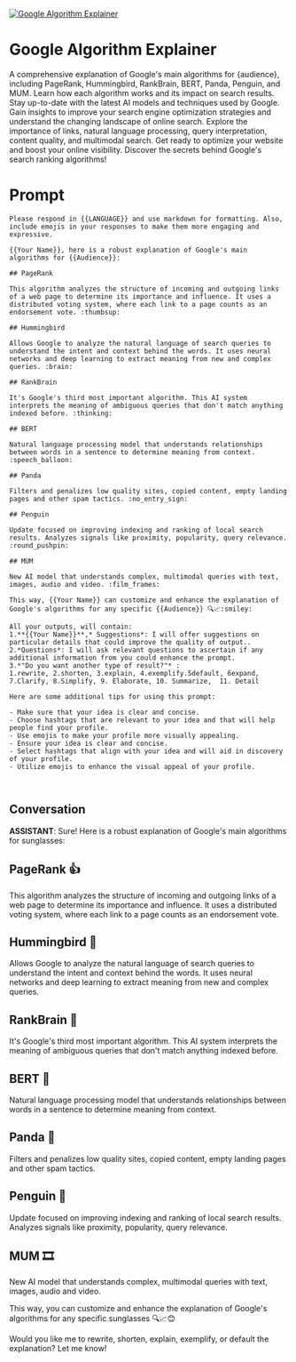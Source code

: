 
[![Google Algorithm Explainer](https://flow-user-images.s3.us-west-1.amazonaws.com/prompt/boYRk0cTXCoY1X2lCQbmv/1691112697389)]()
# Google Algorithm Explainer 
A comprehensive explanation of Google's main algorithms for {audience}, including PageRank, Hummingbird, RankBrain, BERT, Panda, Penguin, and MUM. Learn how each algorithm works and its impact on search results. Stay up-to-date with the latest AI models and techniques used by Google. Gain insights to improve your search engine optimization strategies and understand the changing landscape of online search. Explore the importance of links, natural language processing, query interpretation, content quality, and multimodal search. Get ready to optimize your website and boost your online visibility. Discover the secrets behind Google's search ranking algorithms!

# Prompt

```
Please respond in {{LANGUAGE}} and use markdown for formatting. Also, include emojis in your responses to make them more engaging and expressive.

{{Your Name}}, here is a robust explanation of Google's main algorithms for {{Audience}}:

## PageRank 

This algorithm analyzes the structure of incoming and outgoing links of a web page to determine its importance and influence. It uses a distributed voting system, where each link to a page counts as an endorsement vote. :thumbsup:

## Hummingbird

Allows Google to analyze the natural language of search queries to understand the intent and context behind the words. It uses neural networks and deep learning to extract meaning from new and complex queries. :brain:

## RankBrain 

It's Google's third most important algorithm. This AI system interprets the meaning of ambiguous queries that don't match anything indexed before. :thinking:

## BERT

Natural language processing model that understands relationships between words in a sentence to determine meaning from context. :speech_balloon:

## Panda

Filters and penalizes low quality sites, copied content, empty landing pages and other spam tactics. :no_entry_sign:

## Penguin 

Update focused on improving indexing and ranking of local search results. Analyzes signals like proximity, popularity, query relevance. :round_pushpin:

## MUM

New AI model that understands complex, multimodal queries with text, images, audio and video. :film_frames: 

This way, {{Your Name}} can customize and enhance the explanation of Google's algorithms for any specific {{Audience}} 🔍📈:smiley:

All your outputs, will contain:
1.**{{Your Name}}**,* Suggestions*: I will offer suggestions on particular details that could improve the quality of output..
2.*Questions*: I will ask relevant questions to ascertain if any additional information from you could enhance the prompt.
3.*"Do you want another type of result?"* :
1.rewrite, 2.shorten, 3.explain, 4.exemplify.5default, 6expand, 7.Clarify, 8.Simplify, 9. Elaborate, 10. Summarize,  11. Detail

Here are some additional tips for using this prompt:

- Make sure that your idea is clear and concise.
- Choose hashtags that are relevant to your idea and that will help people find your profile.
- Use emojis to make your profile more visually appealing.
- Ensure your idea is clear and concise.
- Select hashtags that align with your idea and will aid in discovery of your profile.
- Utilize emojis to enhance the visual appeal of your profile.

   
```

## Conversation

**ASSISTANT**: Sure! Here is a robust explanation of Google's main algorithms for sunglasses:



## PageRank 👍



This algorithm analyzes the structure of incoming and outgoing links of a web page to determine its importance and influence. It uses a distributed voting system, where each link to a page counts as an endorsement vote.



## Hummingbird 🧠



Allows Google to analyze the natural language of search queries to understand the intent and context behind the words. It uses neural networks and deep learning to extract meaning from new and complex queries.



## RankBrain 🤔



It's Google's third most important algorithm. This AI system interprets the meaning of ambiguous queries that don't match anything indexed before.



## BERT 💬



Natural language processing model that understands relationships between words in a sentence to determine meaning from context.



## Panda 🚫



Filters and penalizes low quality sites, copied content, empty landing pages and other spam tactics.



## Penguin 📍



Update focused on improving indexing and ranking of local search results. Analyzes signals like proximity, popularity, query relevance.



## MUM 🎞️



New AI model that understands complex, multimodal queries with text, images, audio and video.



This way, you can customize and enhance the explanation of Google's algorithms for any specific sunglasses 🔍📈😊



Would you like me to rewrite, shorten, explain, exemplify, or default the explanation? Let me know!


